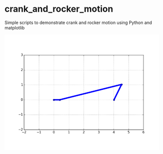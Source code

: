 # crank_and_rocker_motion
Simple scripts to demonstrate crank and rocker motion using Python and matplotlib

![Crank_and_rocker_motion](crank_and_rocker.png)

